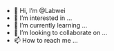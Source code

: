 - 👋 Hi, I’m @Labwei
- 👀 I’m interested in ...
- 🌱 I’m currently learning ...
- 💞️ I’m looking to collaborate on ...
- 📫 How to reach me ...

<!---
Labwei/Labwei is a ✨ special ✨ repository because its `README.md` (this file) appears on your GitHub profile.
You can click the Preview link to take a look at your changes.
--->
